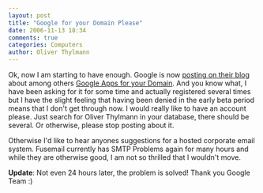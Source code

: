 ```yaml
---
layout: post
title: "Google for your Domain Please"
date: 2006-11-13 18:34
comments: true
categories: Computers
author: Oliver Thylmann
---
```








Ok, now I am starting to have enough. Google is now [posting on their blog](http://adwords.blogspot.com/2006/11/google-tools-for-smbs-part-1-of-2.html) about among others [Google Apps for your Domain](https://www.google.com/a/?utm_medium=et&amp;utm_source=awblog&amp;utm_campaign=gafyd). And you know what, I have been asking for it for some time and actually registered several times but I have the slight feeling that having been denied in the early beta period means that I don't get through now. I would really like to have an account please. Just search for Oliver Thylmann in your database, there should be several. Or otherwise, please stop posting about it.

Otherwise I'd like to hear anyones suggestions for a hosted corporate email system. Fusemail currently has SMTP Problems again for many hours and while they are otherwise good, I am not so thrilled that I wouldn't move.

**Update**: Not even 24 hours later, the problem is solved! Thank you Google Team :)

